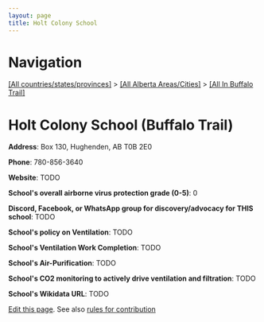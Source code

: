 ```yaml
---
layout: page
title: Holt Colony School
---
```

# Navigation

[[All countries/states/provinces]](../../..) > [[All Alberta Areas/Cities]](../..) > [[All In Buffalo Trail]](..)

# Holt Colony School (Buffalo Trail)

**Address**: Box 130, Hughenden, AB T0B 2E0

**Phone**: 780-856-3640

**Website**: TODO

**School's overall airborne virus protection grade (0-5)**: 0

**Discord, Facebook, or WhatsApp group for discovery/advocacy for THIS school**: TODO

**School's policy on Ventilation**: TODO

**School's Ventilation Work Completion**: TODO

**School's Air-Purification**: TODO

**School's CO2 monitoring to actively drive ventilation and filtration**: TODO

**School's Wikidata URL**: TODO


[Edit this page](https://github.com/ventilate-schools/AB/edit/main/./Buffalo_Trail/Holt_Colony_School.md). See also [rules for contribution](../../../contribution-rules/)